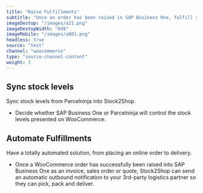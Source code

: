 ```yaml
---
title: "Raise Fulfillments"
subtitle: "Once an order has been raised in SAP Business One, fulfill your order with one of our logistics partners."
imageDestop: "/images/a21.png"
imageDestopWidth: "849"
imageMobile: "/images/a001.png"
headless: true
source: "test"
channel: "woocommerce"
type: "source-channel-content"
weight: 3
---
```


## Sync stock levels
Sync stock levels from Parcelninja into Stock2Shop.

- Decide whether SAP Business One or Parcelninja will control the stock levels presented on WooCommerce.

## Automate Fulfillments 
Have a totally automated solution, from placing an online order to delivery.

- Once a WooCommerce order has successfully been raised into SAP Business One as an invoice, sales order or quote, Stock2Shop can send an automatic outbound notification to your 3rd-party logistics partner so they can pick, pack and deliver.